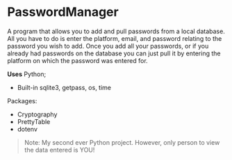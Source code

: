 # PasswordManager
A program that allows you to add and pull passwords from a local database. All you have to do is enter the platform, email, and password relating to the password you wish to add. Once you add all your passwords, or if you already had passwords on the database you can just pull it by entering the platform on which the password was entered for.

**Uses**
Python;
- Built-in sqlite3, getpass, os, time

Packages:
- Cryptography
- PrettyTable
- dotenv

> Note: My second ever Python project. However, only person to view the data entered is YOU!

